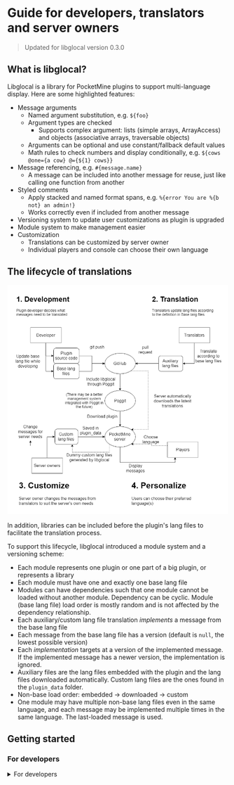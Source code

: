 Guide for developers, translators and server owners
===
> Updated for libglocal version 0.3.0

## What is libglocal?
Libglocal is a library for PocketMine plugins to support multi-language display. Here are some highlighted features:
- Message arguments
	- Named argument substitution, e.g. `${foo}`
	- Argument types are checked
		- Supports complex argument: lists (simple arrays, ArrayAccess) and objects (associative arrays, traversable objects)
	- Arguments can be optional and use constant/fallback default values
	- Math rules to check numbers and display conditionally, e.g. `${cows @one={a cow} @={${1} cows}}`
- Message referencing, e.g. `#{message.name}`
	- A message can be included into another message for reuse, just like calling one function from another
- Styled comments
	- Apply stacked and named format spans, e.g. `%{error You are %{b not} an admin!}`
	- Works correctly even if included from another message
- Versioning system to update user customizations as plugin is upgraded
- Module system to make management easier
- Customization
	- Translations can be customized by server owner
	- Individual players and console can choose their own language

## The lifecycle of translations
![libglocal-flow.png](libglocal-flow.png)

In addition, libraries can be included before the plugin's lang files to facilitate the translation process.

To support this lifecycle, libglocal introduced a module system and a versioning scheme:
- Each module represents one plugin or one part of a big plugin, or represents a library
- Each module must have one and exactly one base lang file
- Modules can have dependencies such that one module cannot be loaded without another module. Dependency can be cyclic. Module (base lang file) load order is mostly random and is not affected by the dependency relationship.
- Each auxiliary/custom lang file translation *implements* a message from the base lang file
- Each message from the base lang file has a version (default is `null`, the lowest possible version)
- Each *implementation* targets at a version of the implemented message. If the implemented message has a newer version, the implementation is ignored.
- Auxiliary files are the lang files embedded with the plugin and the lang files downloaded automatically. Custom lang files are the ones found in the `plugin_data` folder.
- Non-base load order: embedded -> downloaded -> custom
- One module may have multiple non-base lang files even in the same language, and each message may be implemented multiple times in the same language. The last-loaded message is used.

## Getting started

### For developers
<details><summary>For developers</summary>

To use libglocal, just add this line to `onEnable()`: `$this->lang = Libglocal::init($this);` with the use statement `use SOFe\Libglocal\Libglocal`.

When you send a message, replace the message with `$this->lang->t($sender, "message.id", $args)`, where `$sender` is the recipient and `"message.id"` is the ID of the message to be translated. `$args` is an optional array that contains the parameters.

Then create the folder `lang` under `resources`, and create a file `en_US.lang` inside. (You can change `en_US` to another base language you like, but `en_US` is recommended for _base_ language, because that's usually the language most translators understand)

Then copy this into `en_US.lang`:

<details><summary>Template base lang file</summary>

```libglocal
base lang en_US English (US)
author AuthorName
version 0.1.0

messages PluginName
	my-first-message= Hello world!
```
</details>

Try calling `$player->sendMessage($this->lang->t($player, "PluginName.my-first-message"));` from your plugin. It should send "Hello world!" to the player.

Remember to replace `PluginName`, `AuthorName` with the plugin's name and author. `0.1.0` is the version for the base file, but it should resemble the plugin version, because it should be bumped every time messages in the plugin are changed publicly.

### For translators
<details><summary>For translators</summary>

First, find the language code of the language you want to translate into. It should match the Minecraft client language codes. [Minecraft Wiki](https://minecraft.gamepedia.com/Language) has a table for this. In this part, I assume your language code is `zh_TW`.

Under the lang folder, create a file like this:

```libglocal
lang zh_TW 繁體中文
author AuthorName
version 0.1.0

messages PluginName
```
</details>

Replace `PluginName`, `AuthorName` and `0.1.0` with the plugin's name, author and version.

### For server owners
<details><summary>For server owners></summary>

After downloading the plugin that uses libglocal, restart the server. Libglocal will generate the template lang files under the plugin's data folder. You may find one or multiple `.lang` files. Open them with [Notepad++](https://notepad-plus-plus.org) or any plain text editor you like. If you want to edit a message, delete the `//` at the start of the line you changed and the surrounding lines separated by empty lines.

For example, if the generated template is like this:

<details><summary>Original template</summary>

```libglocal
lang en_US English (US)
version 0.5.0

messages ExamplePlugin

//  lorem.ipsum = Dolor sit amet, consectetur adipiscing elit.
//    for 1.0

//  lorem.sed = Do eiusmod tempor incididunt ut labore et dolore magna aliqua.

//  lorem.ut = enim ad minim veniam, quis nostrud exercitation ullamco laboris.
//    for 1.0

//  nisi.in = Voluptate velit esse cillum dolore eu fugiat nulla pariatur.
//    | Excepteur sint non proident, sunt in culpa qui officia deserunt mollit anim id est laborum.
//    for 1.0

//  nisi.ut = Aliquip ex ea commodo consequat. Duis aute irure dolor in reprehenderit.
//    for 1.0
```
</details>

To change `Excepteur sint` to `Occaecat cupidatat`, this section becomes like this:

<details><summary>Edited file</summary>

```libglocal
lang en_US English (US)
version 0.5.0

messages ExamplePlugin

//  lorem.ipsum = Dolor sit amet, consectetur adipiscing elit.
//    for 1.0

//  lorem.sed = Do eiusmod tempor incididunt ut labore et dolore magna aliqua.

//  lorem.ut = enim ad minim veniam, quis nostrud exercitation ullamco laboris.
//    for 1.0

  nisi.in = Voluptate velit esse cillum dolore eu fugiat nulla pariatur.
    | Occaecat cupidatat non proident, sunt in culpa qui officia deserunt mollit anim id est laborum.
    for 1.0

//  nisi.ut = Aliquip ex ea commodo consequat. Duis aute irure dolor in reprehenderit.
//    for 1.0
```
</details>
